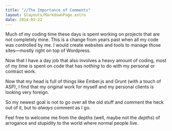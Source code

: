 ```yaml
---
title: "//The Importance of Comments"
layout: $layouts/MarkdownPage.astro
date: 2014-03-22
---
```


Much of my coding time these days is spent working on projects that are not
completely mine. This is a change from years past when all my code was
controlled by me. I would create websites and tools to manage those sites—mostly
right on top of Wordpress.

Now that I have a day job that also involves a heavy amount of coding, most of
my time is spent on code that has _nothing_ to do with my personal or contract
work.

Now that my head is full of things like Ember.js and Grunt (with a touch of
ASP), I find that my original work for myself and my personal clients is looking
very foreign.

So my newest goal is not to go over all the old stuff and comment the heck out
of it, but to _always_ comment as I go.

Feel free to welcome me from the depths (well, maybe not the _depths_) of
arrogance and stupidity to the world where normal people live.
